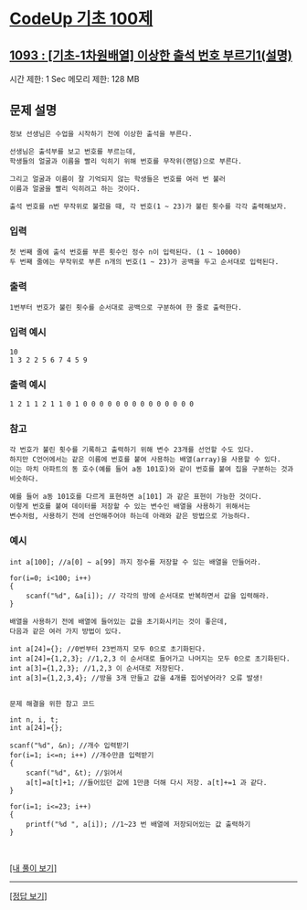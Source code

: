 # [CodeUp 기초 100제](https://codeup.kr/problem.php)

## [1093 : [기초-1차원배열] 이상한 출석 번호 부르기1(설명)](https://codeup.kr/problem.php?id=1093)

시간 제한: 1 Sec 메모리 제한: 128 MB

## 문제 설명

    정보 선생님은 수업을 시작하기 전에 이상한 출석을 부른다.

    선생님은 출석부를 보고 번호를 부르는데,
    학생들의 얼굴과 이름을 빨리 익히기 위해 번호를 무작위(랜덤)으로 부른다.

    그리고 얼굴과 이름이 잘 기억되지 않는 학생들은 번호를 여러 번 불러
    이름과 얼굴을 빨리 익히려고 하는 것이다.

    출석 번호를 n번 무작위로 불렀을 때, 각 번호(1 ~ 23)가 불린 횟수를 각각 출력해보자.

### 입력

    첫 번째 줄에 출석 번호를 부른 횟수인 정수 n이 입력된다. (1 ~ 10000)
    두 번째 줄에는 무작위로 부른 n개의 번호(1 ~ 23)가 공백을 두고 순서대로 입력된다.

### 출력

    1번부터 번호가 불린 횟수를 순서대로 공백으로 구분하여 한 줄로 출력한다.

### 입력 예시

    10
    1 3 2 2 5 6 7 4 5 9

### 출력 예시

    1 2 1 1 2 1 1 0 1 0 0 0 0 0 0 0 0 0 0 0 0 0 0

### 참고

    각 번호가 불린 횟수를 기록하고 출력하기 위해 변수 23개를 선언할 수도 있다.
    하지만 C언어에서는 같은 이름에 번호를 붙여 사용하는 배열(array)을 사용할 수 있다.
    이는 마치 아파트의 동 호수(예를 들어 a동 101호)와 같이 번호를 붙여 집을 구분하는 것과
    비슷하다.

    예를 들어 a동 101호를 다르게 표현하면 a[101] 과 같은 표현이 가능한 것이다.
    이렇게 번호를 붙여 데이터를 저장할 수 있는 변수인 배열을 사용하기 위해서는
    변수처럼, 사용하기 전에 선언해주어야 하는데 아래와 같은 방법으로 가능하다.

### 예시

    int a[100]; //a[0] ~ a[99] 까지 정수를 저장할 수 있는 배열을 만들어라.

    for(i=0; i<100; i++)
    {
        scanf("%d", &a[i]); // 각각의 방에 순서대로 반복하면서 값을 입력해라.
    }

    배열을 사용하기 전에 배열에 들어있는 값을 초기화시키는 것이 좋은데,
    다음과 같은 여러 가지 방법이 있다.

    int a[24]={}; //0번부터 23번까지 모두 0으로 초기화된다.
    int a[24]={1,2,3}; //1,2,3 이 순서대로 들어가고 나머지는 모두 0으로 초기화된다.
    int a[3]={1,2,3}; //1,2,3 이 순서대로 저장된다.
    int a[3]={1,2,3,4}; //방을 3개 만들고 값을 4개를 집어넣어라? 오류 발생!


    문제 해결을 위한 참고 코드

    int n, i, t;
    int a[24]={};

    scanf("%d", &n); //개수 입력받기
    for(i=1; i<=n; i++) //개수만큼 입력받기
    {
        scanf("%d", &t); //읽어서
        a[t]=a[t]+1; //들어있던 값에 1만큼 더해 다시 저장. a[t]+=1 과 같다.
    }

    for(i=1; i<=23; i++)
    {
        printf("%d ", a[i]); //1~23 번 배열에 저장되어있는 값 출력하기
    }

</br>

[[내 풀이 보기]](https://github.com/flexboni/code_up/blob/master/1092/myCode.cpp)

---

[[정답 보기]](https://codeup.kr/showsource.php?id=425119)